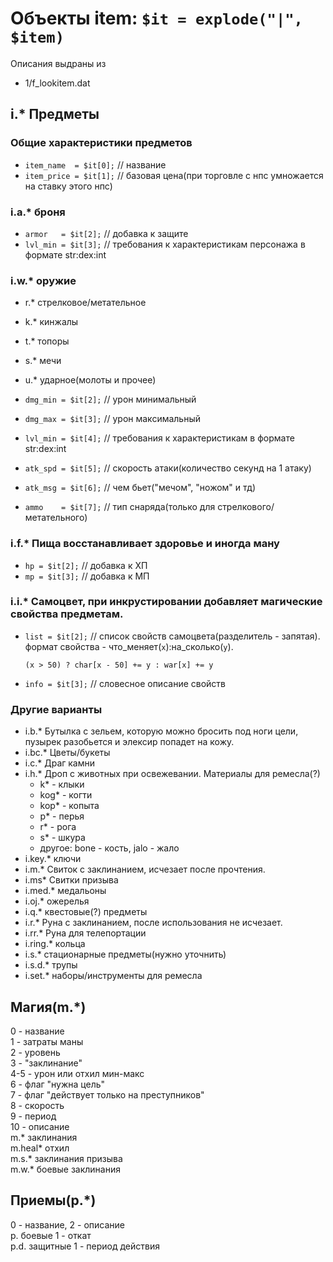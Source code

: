 # Объекты item: `$it = explode("|", $item)`

Описания выдраны из

 - 1/f_lookitem.dat

##  i.* Предметы
### Общие характеристики предметов

 - `item_name  = $it[0];` // название
 - `item_price = $it[1];` // базовая цена(при торговле с нпс умножается на ставку этого нпс)

### i.a.* броня

 - `armor   = $it[2];` // добавка к защите
 - `lvl_min = $it[3];` // требования к характеристикам персонажа в формате str:dex:int

### i.w.* оружие

 - r.* стрелковое/метательное
 - k.* кинжалы
 - t.* топоры
 - s.* мечи
 - u.* ударное(молоты и прочее)


 - `dmg_min = $it[2];` // урон минимальный
 - `dmg_max = $it[3];` // урон максимальный
 - `lvl_min = $it[4];` // требования к характеристикам в формате str:dex:int
 - `atk_spd = $it[5];` // скорость атаки(количество секунд на 1 атаку)
 - `atk_msg = $it[6];` // чем бьет("мечом", "ножом" и тд)
 - `ammo    = $it[7];` // тип снаряда(только для стрелкового/метательного)

### i.f.* Пища восстанавливает здоровье и иногда ману

 - `hp = $it[2];` // добавка к ХП
 - `mp = $it[3];` // добавка к МП

### i.i.* Самоцвет, при инкрустировании добавляет магические свойства предметам.

 - `list = $it[2];` // список свойств самоцвета(разделитель - запятая).
    формат свойства - что_меняет(`x`):на_сколько(`y`).
    ```
    (x > 50) ? char[x - 50] += y : war[x] += y
    ```
 - `info = $it[3];` // словесное описание свойств

### Другие варианты

- i.b.* Бутылка с зельем, которую можно бросить под ноги цели, пузырек разобьется и элексир попадет на кожу.
- i.bc.* Цветы/букеты
- i.c.* Драг камни
- i.h.* Дроп с животных при освежевании. Материалы для ремесла(?)
    * k* - клыки
    * kog* - когти
    * kop* - копыта
    * p* - перья
    * r* - рога
    * s* - шкура
    * другое: bone - кость, jalo - жало
- i.key.* ключи
- i.m.* Cвиток с заклинанием, исчезает после прочтения.
- i.ms* Свитки призыва
- i.med.* медальоны
- i.oj.* ожерелья
- i.q.* квестовые(?) предметы
- i.r.* Руна с заклинанием, после использования не исчезает.
- i.rr.* Руна для телепортации
- i.ring.* кольца
- i.s.* стационарные предметы(нужно уточнить)
- i.s.d.* трупы
- i.set.* наборы/инструменты для ремесла

## Магия(m.*)

0 - название  
1 - затраты маны  
2 - уровень  
3 - "заклинание"  
4-5 - урон или отхил мин-макс  
6 - флаг "нужна цель"  
7 - флаг "действует только на преступников"  
8 - скорость  
9 - период  
10 - описание  
m.* заклинания  
m.heal* отхил  
m.s.* заклинания призыва  
m.w.* боевые заклинания  

## Приемы(p.*)

0 - название, 2 - описание  
p. боевые 1 - откат  
p.d. защитные 1 - период действия  